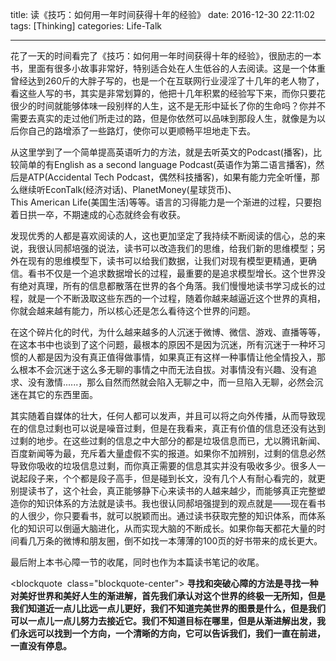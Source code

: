 title: 读《技巧：如何用一年时间获得十年的经验》
date: 2016-12-30 22:11:02
tags: [Thinking]
categories: Life-Talk

---

花了一天的时间看完了《技巧：如何用一年时间获得十年的经验》，很励志的一本书，里面有很多小故事非常好，特别适合处在人生低谷的人去阅读。这是一个体重曾经达到260斤的大胖子写的，也是一个在互联网行业浸淫了十几年的老人物了，看这些人写的书，其实是非常划算的，他把十几年积累的经验写下来，而你只要花很少的时间就能够体味一段别样的人生，这不是无形中延长了你的生命吗？你并不需要去真实的走过他们所走过的路，但是你依然可以品味到那段人生，就像是为以后你自己的路增添了一些路灯，使你可以更顺畅平坦地走下去。

从这里学到了一个简单提高英语听力的方法，就是去听英文的Podcast(播客)，比较简单的有English as a second language Podcast(英语作为第二语言播客)，然后是ATP(Accidental Tech Podcast，偶然科技播客)，如果有能力完全听懂，那么继续听EconTalk(经济对话)、PlanetMoney(星球货币)、This American Life(美国生活)等等。语言的习得能力是一个渐进的过程，只要抱着日拱一卒，不期速成的心态就终会有收获。

发现优秀的人都是喜欢阅读的人，这也更加坚定了我持续不断阅读的信心，总的来说，我很认同郝培强的说法，读书可以改造我们的思维，给我们新的思维模型；另外在现有的思维模型下，读书可以给我们数据，让我们对现有模型更精通，更确信。看书不仅是一个追求数据增长的过程，最重要的是追求模型增长。这个世界没有绝对真理，所有的信息都散落在世界的各个角落。我们慢慢地读书学习成长的过程，就是一个不断汲取这些东西的一个过程，随着你越来越逼近这个世界的真相，你就会越来越有能力，所以核心还是怎么看待这个世界的问题。

在这个碎片化的时代，为什么越来越多的人沉迷于微博、微信、游戏、直播等等，在这本书中也谈到了这个问题，最根本的原因不是因为沉迷，所有沉迷于一种坏习惯的人都是因为没有真正值得做事情，如果真正有这样一种事情让他全情投入，那么根本不会沉迷于这么多无聊的事情之中而无法自拔。对事情没有兴趣、没有追求、没有激情......，那么自然而然就会陷入无聊之中，而一旦陷入无聊，必然会沉迷在其它的东西里面。

其实随着自媒体的壮大，任何人都可以发声，并且可以将之向外传播，从而导致现在的信息过剩也可以说是噪音过剩，但是在我看来，真正有价值的信息还没有达到过剩的地步。在这些过剩的信息之中大部分的都是垃圾信息而已，尤以腾讯新闻、百度新闻等为最，充斥着大量虚假不实的报道。如果你不加辨别，过剩的信息必然导致你吸收的垃圾信息过剩，而你真正需要的信息其实并没有吸收多少。很多人一说起段子来，个个都是段子高手，但是碰到长文，没有几个人有耐心看完的，就更别提读书了，这个社会，真正能够静下心来读书的人越来越少，而能够真正完整塑造你的知识体系的方法就是读书。我也很认同郝培强提到的观点就是——现在看书的人很少，你只要看书，就可以脱颖而出。通过读书获取完整的知识体系，而体系化的知识可以倒逼大脑进化，从而实现大脑的不断成长。如果你每天都花大量的时间看几万条的微博和朋友圈，倒不如找一本薄薄的100页的好书带来的成长更大。

最后附上本书心障一节的收尾，同时也作为本篇读书笔记的收尾。

<blockquote  class="blockquote-center">
**寻找和突破心障的方法是寻找一种对美好世界和美好人生的渐进解，首先我们承认对这个世界的终极一无所知，但是我们知道近一点儿比远一点儿更好，我们不知道完美世界的图景是什么，但是我们可以一点儿一点儿努力去接近它。我们不知道目标在哪里，但是从渐进解出发，我们永远可以找到一个方向，一个清晰的方向，它可以告诉我们，我们一直在前进，一直没有停息。**
</blockquote>
